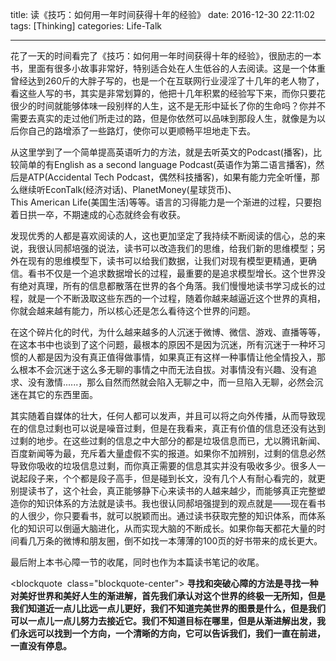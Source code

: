 title: 读《技巧：如何用一年时间获得十年的经验》
date: 2016-12-30 22:11:02
tags: [Thinking]
categories: Life-Talk

---

花了一天的时间看完了《技巧：如何用一年时间获得十年的经验》，很励志的一本书，里面有很多小故事非常好，特别适合处在人生低谷的人去阅读。这是一个体重曾经达到260斤的大胖子写的，也是一个在互联网行业浸淫了十几年的老人物了，看这些人写的书，其实是非常划算的，他把十几年积累的经验写下来，而你只要花很少的时间就能够体味一段别样的人生，这不是无形中延长了你的生命吗？你并不需要去真实的走过他们所走过的路，但是你依然可以品味到那段人生，就像是为以后你自己的路增添了一些路灯，使你可以更顺畅平坦地走下去。

从这里学到了一个简单提高英语听力的方法，就是去听英文的Podcast(播客)，比较简单的有English as a second language Podcast(英语作为第二语言播客)，然后是ATP(Accidental Tech Podcast，偶然科技播客)，如果有能力完全听懂，那么继续听EconTalk(经济对话)、PlanetMoney(星球货币)、This American Life(美国生活)等等。语言的习得能力是一个渐进的过程，只要抱着日拱一卒，不期速成的心态就终会有收获。

发现优秀的人都是喜欢阅读的人，这也更加坚定了我持续不断阅读的信心，总的来说，我很认同郝培强的说法，读书可以改造我们的思维，给我们新的思维模型；另外在现有的思维模型下，读书可以给我们数据，让我们对现有模型更精通，更确信。看书不仅是一个追求数据增长的过程，最重要的是追求模型增长。这个世界没有绝对真理，所有的信息都散落在世界的各个角落。我们慢慢地读书学习成长的过程，就是一个不断汲取这些东西的一个过程，随着你越来越逼近这个世界的真相，你就会越来越有能力，所以核心还是怎么看待这个世界的问题。

在这个碎片化的时代，为什么越来越多的人沉迷于微博、微信、游戏、直播等等，在这本书中也谈到了这个问题，最根本的原因不是因为沉迷，所有沉迷于一种坏习惯的人都是因为没有真正值得做事情，如果真正有这样一种事情让他全情投入，那么根本不会沉迷于这么多无聊的事情之中而无法自拔。对事情没有兴趣、没有追求、没有激情......，那么自然而然就会陷入无聊之中，而一旦陷入无聊，必然会沉迷在其它的东西里面。

其实随着自媒体的壮大，任何人都可以发声，并且可以将之向外传播，从而导致现在的信息过剩也可以说是噪音过剩，但是在我看来，真正有价值的信息还没有达到过剩的地步。在这些过剩的信息之中大部分的都是垃圾信息而已，尤以腾讯新闻、百度新闻等为最，充斥着大量虚假不实的报道。如果你不加辨别，过剩的信息必然导致你吸收的垃圾信息过剩，而你真正需要的信息其实并没有吸收多少。很多人一说起段子来，个个都是段子高手，但是碰到长文，没有几个人有耐心看完的，就更别提读书了，这个社会，真正能够静下心来读书的人越来越少，而能够真正完整塑造你的知识体系的方法就是读书。我也很认同郝培强提到的观点就是——现在看书的人很少，你只要看书，就可以脱颖而出。通过读书获取完整的知识体系，而体系化的知识可以倒逼大脑进化，从而实现大脑的不断成长。如果你每天都花大量的时间看几万条的微博和朋友圈，倒不如找一本薄薄的100页的好书带来的成长更大。

最后附上本书心障一节的收尾，同时也作为本篇读书笔记的收尾。

<blockquote  class="blockquote-center">
**寻找和突破心障的方法是寻找一种对美好世界和美好人生的渐进解，首先我们承认对这个世界的终极一无所知，但是我们知道近一点儿比远一点儿更好，我们不知道完美世界的图景是什么，但是我们可以一点儿一点儿努力去接近它。我们不知道目标在哪里，但是从渐进解出发，我们永远可以找到一个方向，一个清晰的方向，它可以告诉我们，我们一直在前进，一直没有停息。**
</blockquote>
